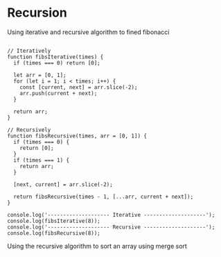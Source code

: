 # Recursion

Using iterative and recursive algorithm to fined fibonacci

```JS

// Iteratively
function fibsIterative(times) {
  if (times === 0) return [0];

  let arr = [0, 1];
  for (let i = 1; i < times; i++) {
    const [current, next] = arr.slice(-2);
    arr.push(current + next);
  }

  return arr;
}

// Recursively
function fibsRecursive(times, arr = [0, 1]) {
  if (times === 0) {
    return [0];
  }
  if (times === 1) {
    return arr;
  }

  [next, current] = arr.slice(-2);

  return fibsRecursive(times - 1, [...arr, current + next]);
}

console.log('-------------------- Iterative --------------------');
console.log(fibsIterative(8));
console.log('-------------------- Recursive --------------------');
console.log(fibsRecursive(8));

```

Using the recursive algorithm to sort an array using merge sort

```JS

```